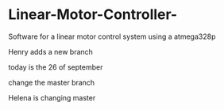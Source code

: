 # Linear-Motor-Controller-
Software for a linear motor control system using a atmega328p

Henry adds a new branch

today is the 26 of september 

change the master branch

Helena is changing master
